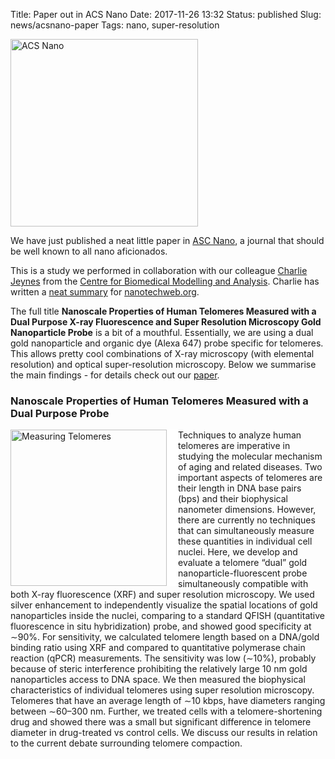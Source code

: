 Title: Paper out in ACS Nano
Date: 2017-11-26 13:32
Status: published
Slug: news/acsnano-paper
Tags: nano, super-resolution

<img width="300" src="{filename}/images/research/ACSnano-cover-idea-title300px.png" alt="ACS Nano"/>

We have just published a neat little paper in [ASC Nano](http://pubs.acs.org/journal/ancac3), a journal that should be well known to all nano aficionados.

This is a study we performed in collaboration with our colleague [Charlie Jeynes](http://biosciences.exeter.ac.uk/staff/index.php?web_id=Charlie_Jeynes) from the [Centre for Biomedical Modelling and Analysis](http://www.exeter.ac.uk/bma/). Charlie has written a [neat summary](http://nanotechweb.org/cws/article/tech/70447) for [nanotechweb.org](http://nanotechweb.org).

The full title **Nanoscale Properties of Human Telomeres Measured with a Dual Purpose X-ray Fluorescence and Super Resolution Microscopy Gold Nanoparticle Probe** is a bit of a mouthful. Essentially, we are using a dual gold nanoparticle and organic dye (Alexa 647) probe specific for telomeres. This allows pretty cool combinations of X-ray microscopy (with elemental resolution) and optical super-resolution microscopy. Below we summarise the main findings - for details check out our [paper](http://pubs.acs.org/doi/abs/10.1021/acsnano.7b07064).

### Nanoscale Properties of Human Telomeres Measured with a Dual Purpose Probe

<img style="float:left; border-right:18px solid white" src="{filename}/images/research/ACS-nano-telomere.gif" width="250" alt="Measuring Telomeres"/> Techniques to analyze human telomeres are imperative in studying the molecular mechanism of aging and related diseases. Two important aspects of telomeres are their length in DNA base pairs (bps) and their biophysical nanometer dimensions. However, there are currently no techniques that can simultaneously measure these quantities in individual cell nuclei. Here, we develop and evaluate a telomere “dual” gold nanoparticle-fluorescent probe simultaneously compatible with both X-ray fluorescence (XRF) and super resolution microscopy. We used silver enhancement to independently visualize the spatial locations of gold nanoparticles inside the nuclei, comparing to a standard QFISH (quantitative fluorescence in situ hybridization) probe, and showed good specificity at ∼90%. For sensitivity, we calculated telomere length based on a DNA/gold binding ratio using XRF and compared to quantitative polymerase chain reaction (qPCR) measurements. The sensitivity was low (∼10%), probably because of steric interference prohibiting the relatively large 10 nm gold nanoparticles access to DNA space. We then measured the biophysical characteristics of individual telomeres using super resolution microscopy. Telomeres that have an average length of ∼10 kbps, have diameters ranging between ∼60–300 nm. Further, we treated cells with a telomere-shortening drug and showed there was a small but significant difference in telomere diameter in drug-treated vs control cells. We discuss our results in relation to the current debate surrounding telomere compaction.
